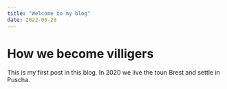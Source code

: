 ```yaml
---
title: "Welcome to my blog"
date: 2022-06-28
---
```


# How we become villigers
This is my first post in this blog. In 2020 we live the toun Brest and settle in Puscha.
